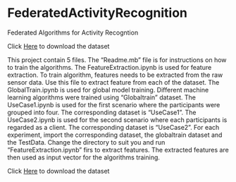 # FederatedActivityRecognition
Federated Algorithms for Activity Recogntion

Click [Here](https://figshare.com/s/04acd124d819605a0628) to download the dataset


This project contain 5 files.
The “Readme.mb” file is for instructions on how to train the algorithms.
The FeatureExtraction.ipynb is used for feature extraction. To train algorithm, features needs to be extracted from the raw sensor data. Use this file to extract feature from each of the dataset. 
The GlobalTrain.ipynb is used for global model training. Different machine learning algorithms were trained using “Globaltrain” dataset. 
The UseCase1.ipynb is used for the first  scenario where the participants were grouped into four. The corresponding dataset is “UseCase1”. 
The UseCase2.ipynb is used for the second  scenario where  each participants  is regarded as a client. The corresponding dataset is “UseCase2”. 
For each experiment, import the corresponding dataset, the globaltrain dataset and the TestData. Change the directory to suit you and run “FeatureExtraction.ipynb” firs to extract features. The extracted features are then used as input vector for the algorithms training. 

Click [Here](https://figshare.com/s/04acd124d819605a0628) to download the dataset

